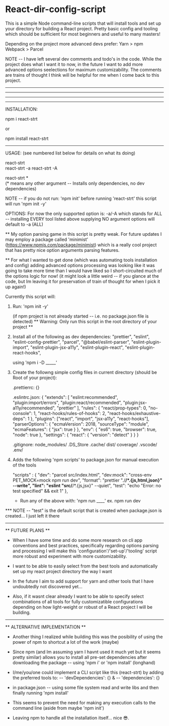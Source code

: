# React-dir-config-script

This is a simple Node command-line scripts that will install tools and set up your directory for building a React project. Pretty basic config and tooling which should be sufficient for most beginners and useful to many masters! 

Depending on the project more advanced devs prefer:
    Yarn > npm
    Webpack > Parcel

NOTE -- I have left several dev comments and todo's in the code. 
        While the project does what I want it to now, in the future I want to add more advanced options seelections for maximum customizability. The comments are trains of thought I think will be helpful for me when I come back to this project.

-------------------------------------------------------------------------------------------------------
-----------------------------------------------------------
-----------------------
-----------------------

INSTALLATION: 

npm i react-strt

or

npm install react-strt

-----------------------

USAGE: 
(see numbered list below for details on what its doing)

react-strt         
react-strt -a
react-strt -A

react-strt *  
(* means any other argument -- Installs only dependencies, no dev dependencies)

NOTE -- if you do not run: 'npm init' before running 'react-strt' this script will run 'npm init -y'

OPTIONS:
For now the only supported option is:
-a/-A
which stands for ALL -- installing EVERY tool listed above 
supplying NO argument options will default to -a (ALL)

** My option parsing game in this script is pretty weak. For future updates I may employ a package called 'minimist' (https://www.npmjs.com/package/minimist) which is a really cool project that has pretty nice option arguments parsing features.

** For what I wanted to get done (which was automating tools installation and config) adding advanced options processing was looking like it was going to take more time than I would have liked so I short-circuited much of the options logic for now! (it might look a little weird -- if you glance at the code, but Im leaving it for preservation of train of thought for when I pick it up again!)

Currently this script will:
1. Run: 'npm init -y' 
   
   (if npm project is not already started -- i.e. no package.json file is detected)
   ** Warning: Only run this script in the root directory of your project **

2. Install all of the following as dev dependencies: 
    "prettier",
    "eslint",
    "eslint-config-prettier",
    "parcel",
    "@babel/eslint-parser",
    "eslint-plugin-import",
    "eslint-plugin-jsx-a11y",
    "eslint-plugin-react",
    "eslint-plugin-react-hooks",

    using 'npm i -D _____'

3. Create the followng simple config files in current directory (should be Root of your project):
    
    .prettierrc: {}

    .eslintrc.json: {
                    "extends": [
                        "eslint:recommended",
                        "plugin:import/errors",
                        "plugin:react/recommended",
                        "plugin:jsx-a11y/recommended",
                        "prettier"
                    ],
                    "rules": {
                        "react/prop-types": 0,
                        "no-console": 1,
                        "react-hooks/rules-of-hooks": 2,
                        "react-hooks/exhaustive-deps": 1
                    },
                    "plugins": ["react", "import", "jsx-a11y", "react-hooks"],
                    "parserOptions": {
                        "ecmaVersion": 2018,
                        "sourceType": "module",
                        "ecmaFeatures": {
                        "jsx": true
                        }
                    },
                    "env": {
                        "es6": true,
                        "browser": true,
                        "node": true
                    },
                    "settings": {
                        "react": {
                        "version": "detect"
                         }
                        }
                    }

    .gitignore: 
                node_modules/
                .DS_Store
                .cache/
                dist/
                coverage/
                .vscode/
                .env/

4. Adds the following 'npm scripts' to package.json for manual execution of the tools

    "scripts" : {
            "dev": "parcel src/index.html",
            "dev:mock": "cross-env PET_MOCK=mock npm run dev",
            "format": "prettier \"./**/*.{js,html,json}\" --write",
            "lint": "eslint \"src/**/*.{js,jsx}\" --quiet",
            "test": "echo \"Error: no test specified\" && exit 1"
        },

    - Run any of the above with:
    'npm run ____'
    ex. 
        npm run dev

*** NOTE -- "test" is the default script that is created when package.json is created... I just left it there

-----------------------

** FUTURE PLANS **

- When I have some time and do some more research on cli app conventions and best practices, specifically regarding options parsing and processing I will make this 'configuration'/'set-up'/'tooling' script more robust and experiment with more customizability. 

- I want to be able to easily select from the best tools and automatically set up my react project directory the way I want

- In the future I aim to add support for yarn and other tools that I have undoubtedly not discovered yet...

- Also, if it wasnt clear already I want to be able to specify select combinations of all tools for fully customizatible configurations depending on how light-weight or robust of a React project I will be building.

---------------------------------

** ALTERNATIVE IMPLEMENTATION ** 

- Another thing I realized while building this was the posibility of using the power of npm to shortcut a lot of the work (maybe)

- Since npm (and Im assuming yarn I havnt used it much yet but it seems pretty similar) allows you to install all pre-set dependencies after downloading the package -- using 'npm i' or 'npm install' (longhand)

- I/me/you/one could implement a CLI script like this (react-strt) by adding the preferred tools to:
-- 'devDependencies': {}
&
-- 'dependencies': {}

- in package.json -- using some file system read and write libs and then finally running 'npm install'

- This seems to prevent the need for making any execution calls to the command line 
(aside from maybe 'npm init')

- Leaving npm to handle all the installation itself... nice 😎.

